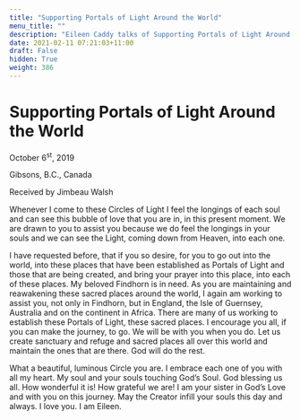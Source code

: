 ```yaml
---
title: "Supporting Portals of Light Around the World"
menu_title: ""
description: "Eileen Caddy talks of Supporting Portals of Light Around the World"
date: 2021-02-11 07:21:03+11:00
draft: False
hidden: True
weight: 386
---
```

# Supporting Portals of Light Around the World

October 6<sup>st</sup>, 2019

Gibsons, B.C., Canada

Received by Jimbeau Walsh


Whenever I come to these Circles of Light I feel the longings of each soul and can see this bubble of love that you are in, in this present moment. We are drawn to you to assist you because we do feel the longings in your souls and we can see the Light, coming down from Heaven, into each one.

I have requested before, that if you so desire, for you to go out into the world, into these places that have been established as Portals of Light and those that are being created, and bring your prayer into this place, into each of these places. My beloved Findhorn is in need. As you are maintaining and reawakening these sacred places around the world, I again am working to assist you, not only in Findhorn, but in England, the Isle of Guernsey, Australia and on the continent in Africa. There are many of us working to establish these Portals of Light, these sacred places. I encourage you all, if you can make the journey, to go. We will be with you when you do. Let us create sanctuary and refuge and sacred places all over this world and maintain the ones that are there. God will do the rest. 

What a beautiful, luminous Circle you are. I embrace each one of you with all my heart. My soul and your souls touching God’s Soul. God blessing us all. How wonderful it is! How grateful we are! I am your sister in God’s Love and with you on this journey. May the Creator infill your souls this day and always. I love you. I am Eileen.